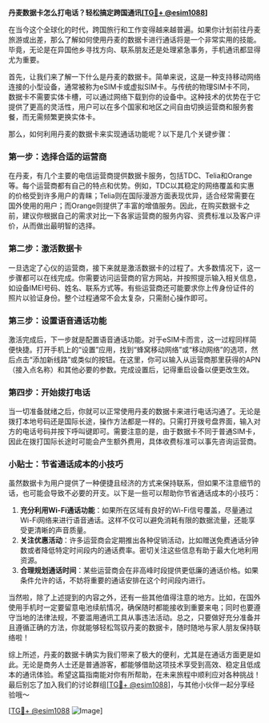 **丹麦数据卡怎么打电话？轻松搞定跨国通讯[[TG💪+ @esim1088](https://t.me/s/esim1088)]**

在当今这个全球化的时代，跨国旅行和工作变得越来越普遍。如果你计划前往丹麦旅游或出差，那么了解如何使用丹麦的数据卡进行通话将是一个非常实用的技能。毕竟，无论是在异国他乡寻找方向、联系朋友还是处理紧急事务，手机通讯都显得尤为重要。

首先，让我们来了解一下什么是丹麦的数据卡。简单来说，这是一种支持移动网络连接的小型设备，通常被称为eSIM卡或虚拟SIM卡。与传统的物理SIM卡不同，数据卡不需要实体卡槽，可以通过网络下载到你的设备中。这种技术的优势在于它提供了更高的灵活性，用户可以在多个国家和地区之间自由切换运营商和服务套餐，而无需频繁更换实体卡。

那么，如何利用丹麦的数据卡来实现通话功能呢？以下是几个关键步骤：

### 第一步：选择合适的运营商

在丹麦，有几个主要的电信运营商提供数据卡服务，包括TDC、Telia和Orange等。每个运营商都有自己的特点和优势。例如，TDC以其稳定的网络覆盖和实惠的价格受到许多用户的青睐；Telia则在国际漫游方面表现优异，适合经常需要在国外使用的用户；而Orange则提供了丰富的增值服务。因此，在购买数据卡之前，建议你根据自己的需求对比一下各家运营商的服务内容、资费标准以及客户评价，从而做出最明智的选择。

### 第二步：激活数据卡

一旦选定了心仪的运营商，接下来就是激活数据卡的过程了。大多数情况下，这一步骤都可以在线完成。你需要访问运营商的官方网站，并按照提示输入相关信息，如设备IMEI号码、姓名、联系方式等。有些运营商还可能要求你上传身份证件的照片以验证身份。整个过程通常不会太复杂，只需耐心操作即可。

### 第三步：设置语音通话功能

激活完成后，下一步就是配置语音通话功能。对于eSIM卡而言，这一过程同样简便快捷。打开手机上的“设置”应用，找到“蜂窝移动网络”或“移动网络”的选项，然后点击“添加新线路”或类似的按钮。在这里，你可以输入从运营商那里获得的APN（接入点名称）和其他必要的参数。完成设置后，记得重启设备以便更改生效。

### 第四步：开始拨打电话

当一切准备就绪之后，你就可以正常使用丹麦的数据卡来进行电话沟通了。无论是拨打本地号码还是国际长途，操作方法都是一样的。只需打开拨号盘界面，输入对方的电话号码并按下呼叫键即可。需要注意的是，由于数据卡不同于普通SIM卡，因此在拨打国际长途时可能会产生额外费用，具体收费标准可以事先咨询运营商。

### 小贴士：节省通话成本的小技巧

虽然数据卡为用户提供了一种便捷且经济的方式来保持联系，但如果不注意细节的话，也可能会导致不必要的开支。以下是一些可以帮助你节省通话成本的小技巧：

1. **充分利用Wi-Fi通话功能**：如果所在区域有良好的Wi-Fi信号覆盖，尽量通过Wi-Fi网络来进行语音通话。这样不仅可以避免消耗有限的数据流量，还能享受更清晰的声音质量。
2. **关注优惠活动**：许多运营商会定期推出各种促销活动，比如赠送免费通话分钟数或者降低特定时间段内的通话费率。密切关注这些信息有助于最大化地利用资源。
3. **合理规划通话时间**：某些运营商会在非高峰时段提供更低廉的通话价格。如果条件允许的话，不妨将重要的通话安排在这个时间段内进行。

当然啦，除了上述提到的内容之外，还有一些其他值得注意的地方。比如，在国外使用手机时一定要留意电池续航情况，确保随时都能接收到重要来电；同时也要遵守当地的法律法规，不要滥用通讯工具从事违法活动。总之，只要做好充分准备并且遵循正确的方法，你就能够轻松驾驭丹麦的数据卡，随时随地与家人朋友保持联络啦！

综上所述，丹麦的数据卡确实为我们带来了极大的便利，尤其是在通话方面更是如此。无论是商务人士还是普通游客，都能够借助这项技术享受到高效、稳定且低成本的通讯体验。希望这篇指南能对你有所帮助，在未来旅程中顺利应对各种挑战！最后别忘了加入我们的讨论群组[[TG💪+ @esim1088](https://t.me/s/esim1088)]，与其他小伙伴一起分享经验哦～

[[TG💪+ @esim1088](https://t.me/s/esim1088) ![Image](https://i.postimg.cc/4NQfJmqS/Snipaste-2025-05-13-00-14-12.png)]